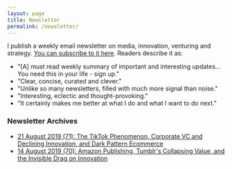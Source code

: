 ```yaml
---
layout: page
title: Newsletter
permalink: /newsletter/
---
```


I publish a weekly email newsletter on media, innovation, venturing and strategy. [You can subscribe to it here](http://georgewalkley.us15.list-manage2.com/subscribe?u=808fdaa370fd1e21e55efda7d&amp;id=1dd0743f99). Readers describe it as:
* "[A] must read weekly summary of important and interesting updates... You need this in your life - sign up."
* "Clear, concise, curated and clever."
* "Unlike so many newsletters, filled with much more signal than noise."
* "Interesting, eclectic and thought-provoking."
* "It certainly makes me better at what I do and what I want to do next."

### Newsletter Archives
* [21 August 2019 (71): The TikTok Phenomenon, Corporate VC and Declining Innovation, and Dark Pattern Ecommerce]()
* [14 August 2019 (70): Amazon Publishing, Tumblr's Collapsing Value, and the Invisible Drag on Innovation]()
